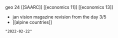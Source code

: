 geo 24
[[SAARC]]
[[economics 11]]
[[economics 13]]
- jan vision magazine revision from the day 3/5
- [[alpine countries]]

```query 2021-11-07 00:29
"2022-02-22"
```
